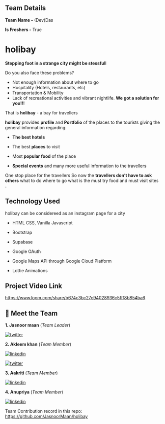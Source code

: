 
##  Team Details 
 **Team Name -** (Dev)Das

 **Is Freshers -** True  
# holibay
__Stepping foot in a strange city might be stessfull__

Do you also face these problems?
* Not enough information about where to go
* Hospitality (Hotels, restaurants, etc) 
* Transportation & Mobility
* Lack of recreational activities and vibrant nightlife.
__We got a solution for you!!!__

That is ****holibay**** - a bay for travellers


__holibay__ provides  __profile__ and __Portfolio__ of the places to the tourists giving the general information regarding

* __The best hotels__ 

* The best __places__ to visit 

* Most __popular food__ of the place 

* __Special events__  and many more useful information
   to the travellers

 One stop place for the travellers
So now the __travellers don’t have to ask others__ what to do where to go what is the must try food and must visit sites __.__ 
## Technology Used
holibay can be considereed as an instagram page for a city 

* HTML CSS, Vanilla Javascript
* Bootstrap

* Supabase

* Google OAuth

* Google Maps API through Google Cloud Platform

* Lottie Animations



## Project Video Link ##
https://www.loom.com/share/b674c3bc27c94028936c5fff8b854ba6
## 🔗 Meet the Team
 **1. Jasnoor maan** (_Team Leader_)



[![twitter](https://img.shields.io/badge/twitter-1DA1F2?style=for-the-badge&logo=twitter&logoColor=white)](https://twitter.com/mxxnJasnoor)


**2. Akleem khan** (_Team Member_)

[![linkedin](https://img.shields.io/badge/linkedin-0A66C2?style=for-the-badge&logo=linkedin&logoColor=white)](https://www.linkedin.com/in/akleem-khan-3a5a51223)

[![twitter](https://img.shields.io/badge/twitter-1DA1F2?style=for-the-badge&logo=twitter&logoColor=white)](https://twitter.com/Akleemk786?t=0Rd9M8oJDdpngjLqR4Jngw&s=08)

**3. Aakriti** (_Team Member_)

[![linkedin](https://img.shields.io/badge/linkedin-0A66C2?style=for-the-badge&logo=linkedin&logoColor=white)](https://www.linkedin.com/in/aakriti-kumra-174241228/)



**4. Anupriya** (_Team Member_)

[![linkedin](https://img.shields.io/badge/linkedin-0A66C2?style=for-the-badge&logo=linkedin&logoColor=white)](https://www.linkedin.com/in/anupriya-715429232)


Team Contribution record in this repo:
 https://github.com/JasnoorMaan/holibay
 
